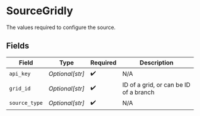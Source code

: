# SourceGridly

The values required to configure the source.


## Fields

| Field                                  | Type                                   | Required                               | Description                            |
| -------------------------------------- | -------------------------------------- | -------------------------------------- | -------------------------------------- |
| `api_key`                              | *Optional[str]*                        | :heavy_check_mark:                     | N/A                                    |
| `grid_id`                              | *Optional[str]*                        | :heavy_check_mark:                     | ID of a grid, or can be ID of a branch |
| `source_type`                          | *Optional[str]*                        | :heavy_check_mark:                     | N/A                                    |